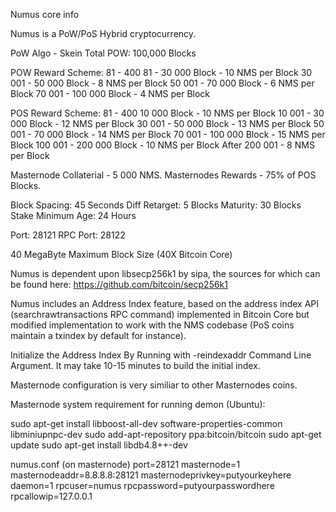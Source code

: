 
Numus core info

Numus is a PoW/PoS Hybrid cryptocurrency.

PoW Algo - Skein
Total POW: 100,000 Blocks

POW Reward Scheme: 
81 - 400 
81 - 30 000 Block - 10 NMS per Block
30 001 - 50 000 Block - 8 NMS per Block
50 001 - 70 000 Block - 6 NMS per Block
70 001 - 100 000 Block - 4 NMS per Block

POS Reward Scheme: 
81 - 400
10 000 Block - 10 NMS per Block
10 001 - 30 000 Block - 12 NMS per Block
30 001 - 50 000 Block - 13 NMS per Block
50 001 - 70 000 Block - 14 NMS per Block
70 001 - 100 000 Block - 15 NMS per Block
100 001 - 200 000 Block - 10 NMS per Block
After 200 001 - 8 NMS per Block

Masternode Collaterial - 5 000 NMS.
Masternodes Rewards - 75% of POS Blocks.

Block Spacing: 45 Seconds
Diff Retarget: 5 Blocks
Maturity: 30 Blocks
Stake Minimum Age: 24 Hours

Port: 28121
RPC Port: 28122

40 MegaByte Maximum Block Size (40X Bitcoin Core)

Numus is dependent upon libsecp256k1 by sipa, the sources for which can be found here:
https://github.com/bitcoin/secp256k1

Numus includes an Address Index feature, based on the address index API (searchrawtransactions RPC command) implemented in Bitcoin Core but modified implementation to work with the NMS codebase (PoS coins maintain a txindex by default for instance).

Initialize the Address Index By Running with -reindexaddr Command Line Argument.  It may take 10-15 minutes to build the initial index.

Masternode configuration is very similiar to other Masternodes coins.

Masternode system requirement for running demon (Ubuntu):

sudo apt-get install libboost-all-dev software-properties-common libminiupnpc-dev
sudo add-apt-repository ppa:bitcoin/bitcoin
sudo apt-get update
sudo apt-get install libdb4.8++-dev

numus.conf (on masternode)
port=28121
masternode=1
masternodeaddr=8.8.8.8:28121
masternodeprivkey=putyourkeyhere
daemon=1
rpcuser=numus
rpcpassword=putyourpasswordhere
rpcallowip=127.0.0.1

